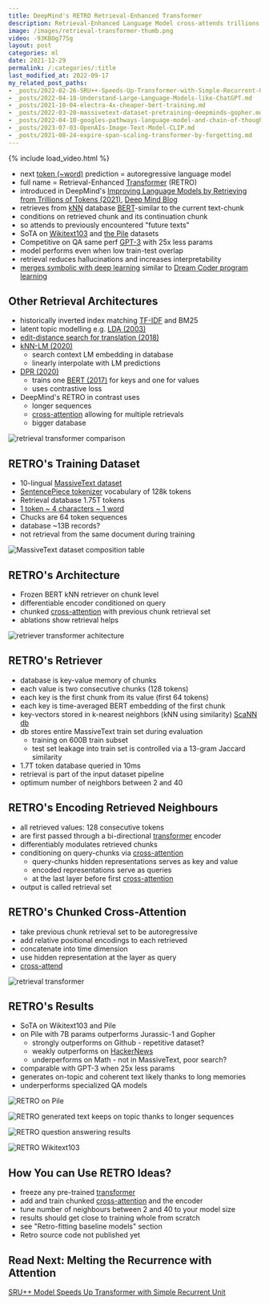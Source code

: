 ```yaml
---
title: DeepMind's RETRO Retrieval-Enhanced Transformer
description: Retrieval-Enhanced Language Model cross-attends trillions of tokens for SoTA on Wikitext103 and The Pile with 25x fewer parameters.
image: /images/retrieval-transformer-thumb.png
video: -93KBOg77Sg
layout: post
categories: ml
date: 2021-12-29
permalink: /:categories/:title
last_modified_at: 2022-09-17
my_related_post_paths:
- _posts/2022-02-26-SRU++-Speeds-Up-Transformer-with-Simple-Recurrent-Unit-RNN.md
- _posts/2022-04-18-Understand-Large-Language-Models-like-ChatGPT.md
- _posts/2021-10-04-electra-4x-cheaper-bert-training.md
- _posts/2022-03-20-massivetext-dataset-pretraining-deepminds-gopher.md
- _posts/2022-04-10-googles-pathways-language-model-and-chain-of-thought.md
- _posts/2023-07-03-OpenAIs-Image-Text-Model-CLIP.md
- _posts/2021-08-24-expire-span-scaling-transformer-by-forgetting.md
---
```




{% include load_video.html %}

- next [token (~word)](/ml/Tokenization-in-Machine-Learning-Explained) prediction = autoregressive language model
- full name = Retrieval-Enhanced [Transformer](/ml/transformers-self-attention-mechanism-simplified) (RETRO) 
- introduced in DeepMind's [Improving Language Models by Retrieving from Trillions of Tokens (2021)](https://arxiv.org/pdf/2112.04426v1.pdf), [Deep Mind Blog](https://deepmind.com/research/publications/2021/improving-language-models-by-retrieving-from-trillions-of-tokens)
- retrieves from [kNN](https://en.wikipedia.org/wiki/K-nearest_neighbors_algorithm) database [BERT](/ml/transformers-self-attention-mechanism-simplified)-similar to the current text-chunk
- conditions on retrieved chunk and its continuation chunk
- so attends to previously encountered "future texts"
- SoTA on [Wikitext103](https://www.salesforce.com/products/einstein/ai-research/the-wikitext-dependency-language-modeling-dataset/) and [the Pile](https://pile.eleuther.ai/) datasets
- Competitive on QA same perf [GPT-3](https://arxiv.org/pdf/2005.14165.pdf) with 25x less params
- model performs even when low train-test overlap
- retrieval reduces hallucinations and increases interpretability
- [merges symbolic with deep learning](/ml/Symbolic-vs-Connectionist-Machine-Learning) similar to [Dream Coder program learning](/ml/dreamcoder-ai-wake-sleep-program-learning)


## Other Retrieval Architectures
- historically inverted index matching [TF-IDF](https://en.wikipedia.org/wiki/Tf%E2%80%93idf) and BM25
- latent topic modelling e.g. [LDA (2003)](https://www.jmlr.org/papers/volume3/blei03a/blei03a.pdf)
- [edit-distance search for translation (2018)](https://arxiv.org/pdf/1705.07267.pdf)
- [kNN-LM (2020)](https://openreview.net/forum?id=HklBjCEKvH)
  - search context LM embedding in database
  - linearly interpolate with LM predictions
- [DPR (2020)](https://aclanthology.org/2020.emnlp-main.550.pdf)
  - trains one [BERT (2017)](/ml/transformers-self-attention-mechanism-simplified) for keys and one for values
  - uses contrastive loss
- DeepMind's RETRO in contrast uses
  - longer sequences
  - [cross-attention](/ml/cross-attention-in-transformer-architecture) allowing for multiple retrievals
  - bigger database

![retrieval transformer comparison](/images/retrieval-transformer-comparison.png)


## RETRO's Training Dataset
- 10-lingual [MassiveText dataset](/ml/massivetext-dataset-pretraining-deepminds-gopher)
- [SentencePiece tokenizer](/ml/Tokenization-in-Machine-Learning-Explained#sentencepiece-vs-wordpiece-tokenizer) vocabulary of 128k tokens
- Retrieval database 1.75T tokens
- [1 token ~ 4 characters ~ 1 word](/ml/Tokenization-in-Machine-Learning-Explained)
- Chucks are 64 token sequences
- database ~13B records? 
- not retrieval from the same document during training

![MassiveText dataset composition table](/images/retrieval-transformer-massive-text.png)

 
## RETRO's Architecture
- Frozen BERT kNN retriever on chunk level
- differentiable encoder conditioned on query
- chunked [cross-attention](/ml/cross-attention-in-transformer-architecture) with previous chunk retrieval set 
- ablations show retrieval helps

![retriever transformer achitecture](/images/retriever-transformer-architecture.png)


## RETRO's Retriever
- database is key-value memory of chunks
- each value is two consecutive chunks (128 tokens)
- each key is the first chunk from its value (first 64 tokens)
- each key is time-averaged BERT embedding of the first chunk
- key-vectors stored in k-nearest neighbors (kNN using similarity) [ScaNN db](https://github.com/google-research/google-research/tree/master/scann)
- db stores entire MassiveText train set during evaluation
  - training on 600B train subset
  - test set leakage into train set is controlled via a 13-gram Jaccard similarity
- 1.7T token database queried in 10ms
- retrieval is part of the input dataset pipeline
- optimum number of neighbors between 2 and 40 


## RETRO's Encoding Retrieved Neighbours
- all retrieved values: 128 consecutive tokens
- are first passed through a bi-directional [transformer](/ml/transformers-self-attention-mechanism-simplified) encoder
- differentiably modulates retrieved chunks
- conditioning on query-chunks via [cross-attention](/ml/cross-attention-in-transformer-architecture) 
  - query-chunks hidden representations serves as key and value
  - encoded representations serve as queries
  - at the last layer before first [cross-attention](/ml/cross-attention-in-transformer-architecture)
- output is called retrieval set


## RETRO's Chunked Cross-Attention
- take previous chunk retrieval set to be autoregressive
- add relative positional encodings to each retrieved 
- concatenate into time dimension
- use hidden representation at the layer as query
- [cross-attend](/ml/cross-attention-in-transformer-architecture)

![retrieval transformer](/images/retrieval-transformer-cross-attention.png)


## RETRO's Results
- SoTA on Wikitext103 and Pile
- on Pile with 7B params outperforms Jurassic-1 and Gopher
  - strongly outperforms on Github - repetitive dataset?
  - weakly outperforms on [HackerNews](https://news.ycombinator.com/)
  - underperforms on Math - not in MassiveText, poor search?
- comparable with GPT-3 when 25x less params
- generates on-topic and coherent text likely thanks to long memories
- underperforms specialized QA models

![RETRO on Pile](/images/retrieval-transformer-results-on-pile.png)

![RETRO generated text keeps on topic thanks to longer sequences](/images/retrieval-transformer-generated-text.png)

![RETRO question answering results](/images/retrieval-transformer-qa-results.png)

![RETRO Wikitext103](/images/retrieval-transformer-wikitext103-results.png)


## How You can Use RETRO Ideas?
- freeze any pre-trained [transformer](/ml/transformers-self-attention-mechanism-simplified)
- add and train chunked [cross-attention](/ml/cross-attention-in-transformer-architecture) and the encoder
- tune number of neighbours between 2 and 40 to your model size
- results should get close to training whole from scratch
- see "Retro-fitting baseline models" section
- Retro source code not published yet

## Read Next: Melting the Recurrence with Attention

[SRU++ Model Speeds Up Transformer with Simple Recurrent Unit](/ml/SRU++-Speeds-Up-Transformer-with-Simple-Recurrent-Unit-RNN)
